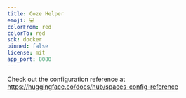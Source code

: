 ```yaml
---
title: Coze Helper
emoji: 💻
colorFrom: red
colorTo: red
sdk: docker
pinned: false
license: mit
app_port: 8080
---
```


Check out the configuration reference at https://huggingface.co/docs/hub/spaces-config-reference
